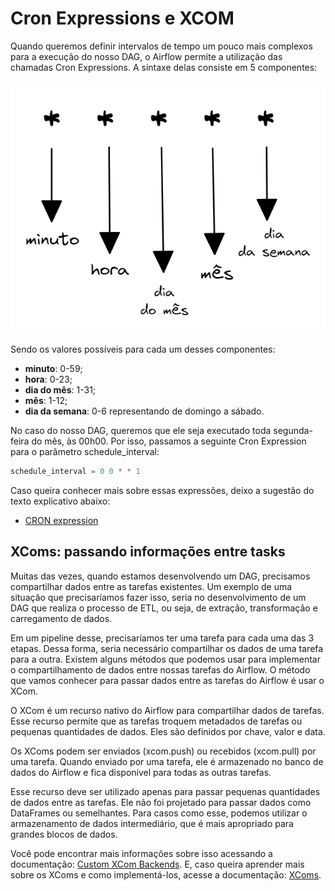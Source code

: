 # Cron Expressions e XCOM

Quando queremos definir intervalos de tempo um pouco mais complexos para a execução do nosso DAG, o Airflow permite a utilização das chamadas Cron Expressions. A sintaxe delas consiste em 5 componentes:

![img1](imagens/aula_1_5_1.png)

Sendo os valores possíveis para cada um desses componentes:

* **minuto**: 0-59;
* **hora**: 0-23;
* **dia do mês**: 1-31;
* **mês**: 1-12;
* **dia da semana**: 0-6 representando de domingo a sábado.

No caso do nosso DAG, queremos que ele seja executado toda segunda-feira do mês, às 00h00. Por isso, passamos a seguinte Cron Expression para o parâmetro schedule_interval:

```python
schedule_interval = 0 0 * * 1
```

Caso queira conhecer mais sobre essas expressões, deixo a sugestão do texto explicativo abaixo:

* [CRON expression](https://en.wikipedia.org/wiki/Cron#CRON_expression)

## XComs: passando informações entre tasks

Muitas das vezes, quando estamos desenvolvendo um DAG, precisamos compartilhar dados entre as tarefas existentes. Um exemplo de uma situação que precisaríamos fazer isso, seria no desenvolvimento de um DAG que realiza o processo de ETL, ou seja, de extração, transformação e carregamento de dados.

Em um pipeline desse, precisaríamos ter uma tarefa para cada uma das 3 etapas. Dessa forma, seria necessário compartilhar os dados de uma tarefa para a outra. Existem alguns métodos que podemos usar para implementar o compartilhamento de dados entre nossas tarefas do Airflow. O método que vamos conhecer para passar dados entre as tarefas do Airflow é usar o XCom.

O XCom é um recurso nativo do Airflow para compartilhar dados de tarefas. Esse recurso permite que as tarefas troquem metadados de tarefas ou pequenas quantidades de dados. Eles são definidos por chave, valor e data.

Os XComs podem ser enviados (xcom.push) ou recebidos (xcom.pull) por uma tarefa. Quando enviado por uma tarefa, ele é armazenado no banco de dados do Airflow e fica disponível para todas as outras tarefas.

Esse recurso deve ser utilizado apenas para passar pequenas quantidades de dados entre as tarefas. Ele não foi projetado para passar dados como DataFrames ou semelhantes. Para casos como esse, podemos utilizar o armazenamento de dados intermediário, que é mais apropriado para grandes blocos de dados.

Você pode encontrar mais informações sobre isso acessando a documentação: [Custom XCom Backends](https://airflow.apache.org/docs/apache-airflow/2.3.2/concepts/xcoms.html#custom-xcom-backends). E, caso queira aprender mais sobre os XComs e como implementá-los, acesse a documentação: [XComs](https://airflow.apache.org/docs/apache-airflow/2.3.2/concepts/xcoms.html#xcoms).